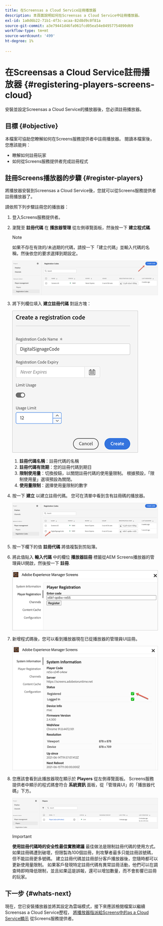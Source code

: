 ```yaml
---
title: 在Screensas a Cloud Service註冊播放器
description: 本頁面說明如何在Screensas a Cloud Service中註冊播放器。
exl-id: 1a0d6b22-71b1-4f3c-acaa-82d8d9c0f81a
source-git-commit: a3e79441d46fa961fcd05ea54e84957754890d69
workflow-type: tm+mt
source-wordcount: '499'
ht-degree: 1%

---
```


# 在Screensas a Cloud Service註冊播放器 {#registering-players-screens-cloud}

安裝並設定Screensas a Cloud Service的播放器後，您必須註冊播放器。

## 目標 {#objective}

本檔案可協助您瞭解如何在Screens服務提供者中註冊播放器。 閱讀本檔案後，您應該能夠：

* 瞭解如何註冊玩家
* 如何從Screens服務提供者完成註冊程式

## 註冊Screens播放器的步驟 {#register-players}

將播放器安裝到Screensas a Cloud Service後，您就可以從Screens服務提供者註冊播放器了。

請依照下列步驟註冊您的播放器：

1. 登入Screens服務提供者。

1. 瀏覽至 **註冊代碼** 在 **播放器管理** 從左側導覽面板，然後按一下 **建立程式碼**.

   >[!NOTE]
   >如果不存在有效的/未過期的代碼，請按一下「建立代碼」並輸入代碼的名稱，然後依您的要求選擇到期設定。

   ![影像](/help/screens-cloud/assets/player/register-player1.png)

1. 將下列欄位填入 **建立註冊代碼** 對話方塊：

   ![影像](/help/screens-cloud/assets/player/register-player2.png)

   1. **註冊代碼名稱**：註冊代碼的名稱
   1. **註冊代碼有效期**：您的註冊代碼到期日
   1. **限制使用量**：切換按鈕，以關閉註冊代碼的使用量限制。 根據預設，「限制使用量」選項預設為關閉。
   1. **使用量限制**：選擇使用量限制的數字

1. 按一下 **建立** 以建立註冊代碼。 您可在清單中看到含有註冊碼的播放器。

   ![影像](/help/screens-cloud/assets/player/register-player3.png)

1. 按一下欄下的值 **註冊代碼**  將值複製到剪貼簿。

1. 將此值貼入 **輸入代碼** 中的欄位 **播放器註冊** 標籤從AEM Screens播放器的管理員UI開啟，然後按一下 **註冊**.

   ![影像](/help/screens-cloud/assets/player/register-player4.png)


1. 新增程式碼後，您可以看到播放器現在已從播放器的管理員UI註冊。

   ![影像](/help/screens-cloud/assets/player/register-player5.png)

1. 您應該會看到此播放器現在顯示於 **Players** 從左側導覽面板。 Screens服務提供者中顯示的程式碼會符合 **系統資訊** 面板，從「管理員UI」的「播放器代碼」下方。

   ![影像](/help/screens-cloud/assets/player/register-player6.png)

   >[!IMPORTANT]
   >**使用註冊代碼時的安全性最佳實務建議**
   >最佳做法是限制註冊代碼的使用方式。 如果註冊碼遭到破壞，但限製為100個註冊，則攻擊者最多只能註冊該號碼，但不能註冊更多號碼。 建立註冊代碼並註冊部分客戶播放器後，您隨時都可以更新使用量限制。 如果客戶發現特定註冊代碼有異常註冊活動，他們可以在調查時即時降低限制，並且如果這是誤報，還可以增加數量，而不會影響已註冊的玩家。


## 下一步 {#whats-next}

現在，您已安裝播放器並將其設定為雲端模式，接下來應該檢閱檔案以繼續Screensas a Cloud Service歷程， [將播放器指派給Screens中的as a Cloud Service顯示](/help/screens-cloud/managing-players-registration/assigning-player-display.md) 從Screens服務提供者。
